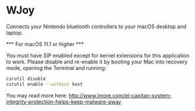 # WJoy

Connects your Nintendo bluetooth controllers to your macOS desktop and laptop.

*** For macOS 11.1 or higher ***

You must have SIP enabled except for kernel extensions for this application to work. Please disable and re-enable it by booting your Mac into recovery mode, opening the Terminal and running:

```sh
csrutil disable
csrutil enable --without kext
```

You may read more here: http://www.imore.com/el-capitan-system-integrity-protection-helps-keep-malware-away

